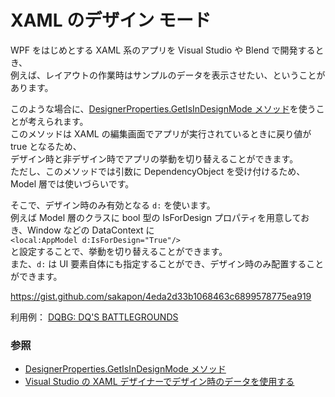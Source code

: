 # XAML のデザイン モード
WPF をはじめとする XAML 系のアプリを Visual Studio や Blend で開発するとき、  
例えば、レイアウトの作業時はサンプルのデータを表示させたい、ということがあります。

このような場合に、[DesignerProperties.GetIsInDesignMode メソッド](https://learn.microsoft.com/dotnet/api/system.componentmodel.designerproperties.getisindesignmode)を使うことが考えられます。  
このメソッドは XAML の編集画面でアプリが実行されているときに戻り値が true となるため、  
デザイン時と非デザイン時でアプリの挙動を切り替えることができます。  
ただし、このメソッドでは引数に DependencyObject を受け付けるため、Model 層では使いづらいです。

そこで、デザイン時のみ有効となる `d:` を使います。  
例えば Model 層のクラスに bool 型の IsForDesign プロパティを用意しておき、Window などの DataContext に  
`<local:AppModel d:IsForDesign="True"/>`  
と設定することで、挙動を切り替えることができます。  
また、`d:` は UI 要素自体にも指定することができ、デザイン時のみ配置することができます。

https://gist.github.com/sakapon/4eda2d33b1068463c6899578775ea919

利用例： [DQBG: DQ'S BATTLEGROUNDS](https://github.com/kcg-edu-future-lab/DQBG/blob/main/DQBG/DQBG/MainWindow.xaml)

### 参照
- [DesignerProperties.GetIsInDesignMode メソッド](https://learn.microsoft.com/dotnet/api/system.componentmodel.designerproperties.getisindesignmode)
- [Visual Studio の XAML デザイナーでデザイン時のデータを使用する](https://learn.microsoft.com/visualstudio/xaml-tools/xaml-designtime-data)

